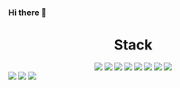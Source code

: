 ### Hi there 👋


<!-- 기술 스택 box -->
<div align=center>
    <!-- box name -->
    <h1>Stack</h1>
    <!-- java -->
    <img src="https://img.shields.io/badge/JAVA-orange" />
    <!-- SpringBoot -->
    <img src="https://img.shields.io/badge/SpringBoot-green" />
    <!-- Spring MVC -->
    <img src="https://img.shields.io/badge/SpringMVC-peagreen" />
    <!-- JPA -->
    <img src="https://img.shields.io/badge/JPA-black" />
    <!-- MyBatis -->
    <img src="https://img.shields.io/badge/MyBatis-yellogreen" />
    <!-- Mysql -->
    <img src="https://img.shields.io/badge/Mysql-navyblue" />
    <!-- MaraiDB -->
    <img src="https://img.shields.io/badge/MaraiDB-blackblue" />
    <!-- AWS -->
    <img src="https://img.shields.io/badge/AWS_EC2-Khaki" />
</div>
<!-- tool box -->
<div>
    <!-- IntelliJ -->
    <img src="https://img.shields.io/badge/IntelliJ-lemon" />
    <!-- VS Code -->
    <img src="https://img.shields.io/badge/VS Code-Ocher" />
    <!-- Git -->
    <img src="https://img.shields.io/badge/Git-wine" />
</div>




<!--
**coderwin/coderwin** is a ✨ _special_ ✨ repository because its `README.md` (this file) appears on your GitHub profile.

Here are some ideas to get you started:

- 🔭 I’m currently working on ...
- 🌱 I’m currently learning ...
- 👯 I’m looking to collaborate on ...
- 🤔 I’m looking for help with ...
- 💬 Ask me about ...
- 📫 How to reach me: ...
- 😄 Pronouns: ...
- ⚡ Fun fact: ...
-->
